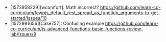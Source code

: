 * [1572958229][wcomfort]: Math incorrect? https://github.com/learn-co-curriculum/fewpjs_default_rest_spread_as_function_arguments-to-get-started/issues/10  
* [1572981656][Case757]: Confusing example https://github.com/learn-co-curriculum/js-advanced-functions-basic-functions-review-lab/issues/9  
